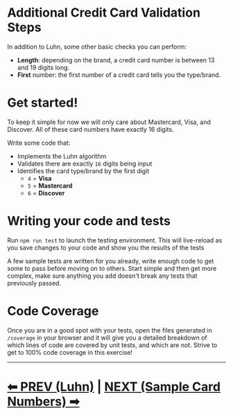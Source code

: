 # Additional Credit Card Validation Steps

In addition to Luhn, some other basic checks you can perform:

- **Length**: depending on the brand, a credit card number is between 13 and 19 digits long.
- **First** number: the first number of a credit card tells you the type/brand.

# Get started!

To keep it simple for now we will only care about Mastercard, Visa, and Discover. All of these card numbers have exactly 16 digits.

Write some code that:

- Implements the Luhn algorithm
- Validates there are exactly `16` digits being input
- Identifies the card type/brand by the first digit
  - `4` = **Visa**
  - `5` = **Mastercard**
  - `6` = **Discover**

# Writing your code and tests

Run `npm run test` to launch the testing environment.
This will live-reload as you save changes to your code and show you the results of the tests

A few sample tests are written for you already, write enough code to get some to pass before moving on to others.
Start simple and then get more complex, make sure anything you add doesn't break any tests that previously passed.

# Code Coverage

Once you are in a good spot with your tests, open the files generated in `/coverage` in your browser and it will give you a detailed breakdown of which lines of code are covered by unit tests, and which are not.
Strive to get to 100% code coverage in this exercise!

---

# [⬅ PREV (Luhn)](02-Luhn.md) | [NEXT (Sample Card Numbers) ➡](04-Sample-Card-Numbers.md)
